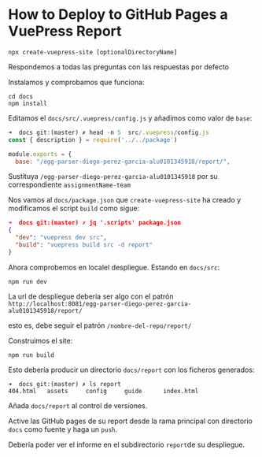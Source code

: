 # How to Deploy to GitHub Pages a VuePress Report

```
npx create-vuepress-site [optionalDirectoryName]
```

Respondemos a todas las preguntas con las respuestas por defecto

Instalamos y comprobamos que funciona:

```
cd docs
npm install
```

Editamos el `docs/src/.vuepress/config.js` y añadimos como valor de `base`:

```js
➜  docs git:(master) ✗ head -n 5  src/.vuepress/config.js
const { description } = require('../../package')

module.exports = {
  base: "/egg-parser-diego-perez-garcia-alu0101345918/report/",
```

Sustituya `/egg-parser-diego-perez-garcia-alu0101345918` por su correspondiente `assignmentName-team` 

Nos vamos al `docs/package.json` que `create-vuepress-site` ha creado y modificamos el  script `build` como sigue:

```json
➜  docs git:(master) ✗ jq '.scripts' package.json
{
  "dev": "vuepress dev src",
  "build": "vuepress build src -d report"
}
```

Ahora comprobemos en localel despliegue. Estando en `docs/src`:

```
npm run dev
```


La url de despliegue debería ser algo con el patrón 
`http://localhost:8081/egg-parser-diego-perez-garcia-alu0101345918/report/`

esto es, debe seguir el patrón  `/nombre-del-repo/report/`

Construimos el site:

```
npm run build
```

Esto debería producir un directorio `docs/report` con los ficheros generados:

```
➜  docs git:(master) ✗ ls report
404.html   assets     config     guide      index.html
```

Añada `docs/report` al control de versiones.

Active las GitHub pages de su report desde la rama principal con directorio `docs` como fuente y haga un `push`.

Debería poder ver el informe en el subdirectorio `report`de su despliegue.





